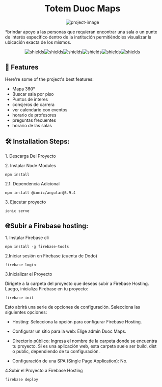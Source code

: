 <h1 align="center" id="title">Totem Duoc Maps</h1>

<p align="center"><img src="https://duocmaps.s3.amazonaws.com/www/assets/img/duoc.png" alt="project-image"></p>

<p id="description">*brindar apoyo a las personas que requieran encontrar una sala o un punto de interés específico dentro de la institución permitiéndoles visualizar la ubicación exacta de los mismos.</p>

<p align="center"><img src="https://img.shields.io/badge/HTML-239120?style=for-the-badge&amp;logo=html5&amp;logoColor=white" alt="shields"><img src="https://img.shields.io/badge/TypeScript-007ACC?style=for-the-badge&amp;logo=typescript&amp;logoColor=white" alt="shields"><img src="https://img.shields.io/badge/CSS-239120?&amp;style=for-the-badge&amp;logo=css3&amp;logoColor=white" alt="shields"><img src="https://img.shields.io/badge/JavaScript-F7DF1E?style=for-the-badge&amp;logo=javascript&amp;logoColor=black" alt="shields"><img src="https://img.shields.io/badge/Angular-DD0031?style=for-the-badge&amp;logo=angular&amp;logoColor=white" alt="shields"><img src="https://img.shields.io/badge/Ionic-3880FF?style=for-the-badge&amp;logo=ionic&amp;logoColor=white" alt="shields"></p>

  
  
<h2>🧐 Features</h2>

Here're some of the project's best features:

*   Mapa 360°
*   Buscar sala por piso
*   Puntos de interes
*   consjeros de carrera
*   ver calendario con eventos
*   horario de profesores
*   preguntas frecuentes
*   horario de las salas

<h2>🛠️ Installation Steps:</h2>

<p>1. Descarga Del Proyecto</p>

<p>2. Instalar Node Modules</p>

```
npm install
```
<p>2.1. Dependencia Adicional</p>

```
npm install @ionic/angular@5.9.4

```

<p>3. Ejecutar proyecto</p>

```
ionic serve 
```
<h2>🌐Subir a Firebase hosting:</h2>

<p>1. Instalar Firebase cli</p>

```
npm install -g firebase-tools
```

<p>2.Iniciar sesión en Firebase (cuenta de Dodo)</p>

```
firebase login
```
<p>3.Inicializar el Proyecto</p>

<p>Dirígete a la carpeta del proyecto que deseas subir a Firebase Hosting. Luego, inicializa Firebase en tu proyecto:</p>

```
firebase init
```
Esto abrirá una serie de opciones de configuración. Selecciona las siguientes opciones:

* Hosting: Selecciona la opción para configurar Firebase Hosting.

* Configurar un sitio para la web: Elige admin Duoc Maps.

* Directorio público: Ingresa el nombre de la carpeta donde se encuentra tu proyecto. Si es una aplicación web, esta carpeta suele ser build, dist o public, dependiendo de tu configuración.

* Configuración de una SPA (Single Page Application): No.

<p>4.Subir el Proyecto a Firebase Hosting</p>

```
firebase deploy
```
